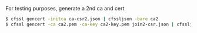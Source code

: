
For testing purposes, generate a 2nd ca and cert

```bash
$ cfssl gencert -initca ca-csr2.json | cfssljson -bare ca2
$ cfssl gencert -ca ca2.pem -ca-key ca2-key.pem join2-csr.json | cfssljson -bare join2
```
